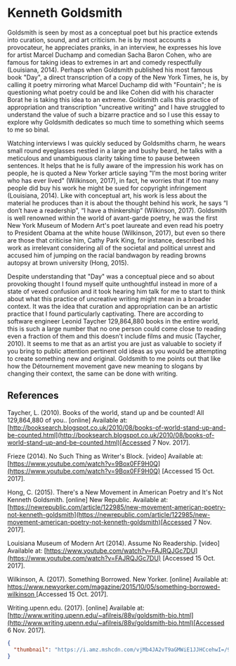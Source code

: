 # Kenneth Goldsmith

Goldsmith is seen by most as a conceptual poet but his practice extends into curation, sound, and art criticism. he is by most accounts a provocateur, he appreciates pranks, in an interview, he expresses his love for artist Marcel Duchamp and comedian Sacha Baron Cohen, who are famous for taking ideas to extremes in art and comedy respectfully (Louisiana, 2014). Perhaps when Goldsmith published his most famous book "Day", a direct transcription of a copy of the New York Times, he is, by calling it poetry mirroring what Marcel Duchamp did with "Fountain"; he is questioning what poetry could be and like Cohen did with his character Borat he is taking this idea to an extreme. Goldsmith calls this practice of appropriation and transcription "uncreative writing" and I have struggled to understand the value of such a bizarre practice and so I use this essay to explore why Goldsmith dedicates so much time to something which seems to me so binal.

Watching interviews I was quickly seduced by Goldsmiths charm, he wears small round eyeglasses nestled in a large and bushy beard, he talks with a meticulous and unambiguous clarity taking time to pause between sentences. It helps that he is fully aware of the impression his work has on people, he is quoted a New Yorker article saying "I’m the most boring writer who has ever lived" (Wilkinson, 2017), in fact, he worries that if too many people did buy his work he might be sued for copyright infringement (Louisiana, 2014). Like with conceptual art, his work is less about the material he produces than it is about the thought behind his work, he says “I don’t have a readership”, “I have a thinkership” (Wilkinson, 2017). Goldsmith is well renowned within the world of avant-garde poetry, he was the first New York Museum of Modern Art's poet laureate and even read his poetry to President Obama at the white house (Wilkinson, 2017), but even so there are those that criticise him, Cathy Park King, for instance, described his work as irrelevant considering all of the societal and political unrest and accused him of jumping on the racial bandwagon by reading browns autopsy at brown university (Hong, 2015).

Despite understanding that "Day" was a conceptual piece and so about provoking thought I found myself quite unthoughtful instead in more of a state of vexed confusion and it took hearing him talk for me to start to think about what this practice of uncreative writing might mean in a broader context. It was the idea that curation and appropriation can be an artistic practice that I found particularly captivating. There are according to software engineer Leonid Taycher 129,864,880 books in the entire world, this is such a large number that no one person could come close to reading even a fraction of them and this doesn't include films and music (Taycher, 2010). It seems to me that as an artist you are just as valuable to society if you bring to public attention pertinent old ideas as you would be attempting to create something new and original. Goldsmith to me points out that like how the Détournement movement gave new meaning to slogans by changing their context, the same can be done with writing.

## References

Taycher, L. (2010). Books of the world, stand up and be counted! All 129,864,880 of you.. [online] Available at: [http://booksearch.blogspot.co.uk/2010/08/books-of-world-stand-up-and-be-counted.html](http://booksearch.blogspot.co.uk/2010/08/books-of-world-stand-up-and-be-counted.html)[Accessed 7 Nov. 2017].

Frieze (2014). No Such Thing as Writer's Block. [video] Available at: [https://www.youtube.com/watch?v=9Box0FF9H0Q](https://www.youtube.com/watch?v=9Box0FF9H0Q) [Accessed 15 Oct. 2017].

Hong, C. (2015). There's a New Movement in American Poetry and It's Not Kenneth Goldsmith. [online] New Republic. Available at: [https://newrepublic.com/article/122985/new-movement-american-poetry-not-kenneth-goldsmith](https://newrepublic.com/article/122985/new-movement-american-poetry-not-kenneth-goldsmith)[Accessed 7 Nov. 2017].

Louisiana Museum of Modern Art (2014). Assume No Readership. [video] Available at: [https://www.youtube.com/watch?v=FAJRQJGc7DU](https://www.youtube.com/watch?v=FAJRQJGc7DU) [Accessed 15 Oct. 2017].

Wilkinson, A. (2017). Something Borrowed. New Yorker. [online] Available at: [https://www.newyorker.com/magazine/2015/10/05/something-borrowed-wilkinson ](https://www.newyorker.com/magazine/2015/10/05/something-borrowed-wilkinson)[Accessed 15 Oct. 2017].

Writing.upenn.edu. (2017). [online] Available at: [http://www.writing.upenn.edu/~afilreis/88v/goldsmith-bio.html](http://www.writing.upenn.edu/~afilreis/88v/goldsmith-bio.html)[Accessed 6 Nov. 2017].



```json
{
  "thumbnail": "https://i.amz.mshcdn.com/vjMb4JA2vT9aGMWiE1JJHCcehwI=/950x534/filters:quality(90)/https%3A%2F%2Fblueprint-api-production.s3.amazonaws.com%2Fuploads%2Fcard%2Fimage%2F188327%2FGettyImages-174509399.jpg"
}
```

